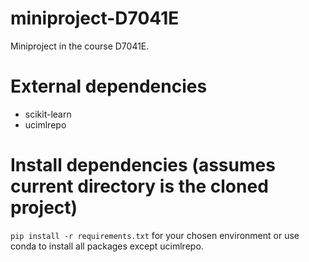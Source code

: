 # miniproject-D7041E
Miniproject in the course D7041E.

# External dependencies
* scikit-learn
* ucimlrepo

# Install dependencies (assumes current directory is the cloned project)
`pip install -r requirements.txt` for your chosen environment or use conda to install all packages except ucimlrepo.
